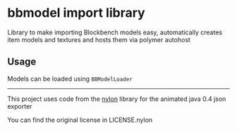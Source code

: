 # bbmodel import library

Library to make importing Blockbench models easy, automatically creates item models and textures and hosts them via polymer autohost

## Usage

Models can be loaded using `BBModelLoader`


---

This project uses code from the [nylon](https://github.com/Provim-Gaming/nylon) library for the animated java 0.4 json exporter

You can find the original license in LICENSE.nylon
